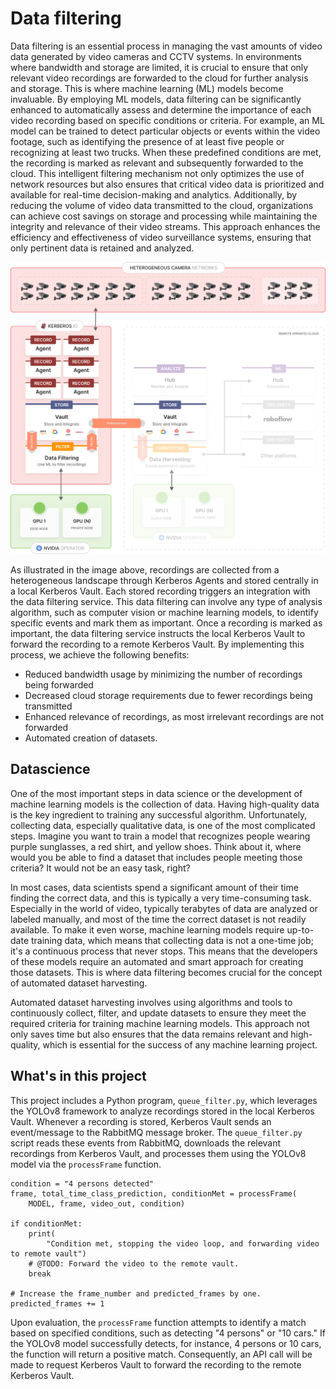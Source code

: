 # Data filtering

Data filtering is an essential process in managing the vast amounts of video data generated by video cameras and CCTV systems. In environments where bandwidth and storage are limited, it is crucial to ensure that only relevant video recordings are forwarded to the cloud for further analysis and storage. This is where machine learning (ML) models become invaluable. By employing ML models, data filtering can be significantly enhanced to automatically assess and determine the importance of each video recording based on specific conditions or criteria. For example, an ML model can be trained to detect particular objects or events within the video footage, such as identifying the presence of at least five people or recognizing at least two trucks. When these predefined conditions are met, the recording is marked as relevant and subsequently forwarded to the cloud. This intelligent filtering mechanism not only optimizes the use of network resources but also ensures that critical video data is prioritized and available for real-time decision-making and analytics. Additionally, by reducing the volume of video data transmitted to the cloud, organizations can achieve cost savings on storage and processing while maintaining the integrity and relevance of their video streams. This approach enhances the efficiency and effectiveness of video surveillance systems, ensuring that only pertinent data is retained and analyzed.

![Data filtering with Kerberos Vault](./assets/images/data-filtering-with-kerberos-vault.png)

As illustrated in the image above, recordings are collected from a heterogeneous landscape through Kerberos Agents and stored centrally in a local Kerberos Vault. Each stored recording triggers an integration with the data filtering service. This data filtering can involve any type of analysis algorithm, such as computer vision or machine learning models, to identify specific events and mark them as important. Once a recording is marked as important, the data filtering service instructs the local Kerberos Vault to forward the recording to a remote Kerberos Vault. By implementing this process, we achieve the following benefits:

- Reduced bandwidth usage by minimizing the number of recordings being forwarded
- Decreased cloud storage requirements due to fewer recordings being transmitted
- Enhanced relevance of recordings, as most irrelevant recordings are not forwarded
- Automated creation of datasets.

## Datascience

One of the most important steps in data science or the development of machine learning models is the collection of data. Having high-quality data is the key ingredient to training any successful algorithm. Unfortunately, collecting data, especially qualitative data, is one of the most complicated steps. Imagine you want to train a model that recognizes people wearing purple sunglasses, a red shirt, and yellow shoes. Think about it, where would you be able to find a dataset that includes people meeting those criteria? It would not be an easy task, right?

In most cases, data scientists spend a significant amount of their time finding the correct data, and this is typically a very time-consuming task. Especially in the world of video, typically terabytes of data are analyzed or labeled manually, and most of the time the correct dataset is not readily available. To make it even worse, machine learning models require up-to-date training data, which means that collecting data is not a one-time job; it's a continuous process that never stops. This means that the developers of these models require an automated and smart approach for creating those datasets. This is where data filtering becomes crucial for the concept of automated dataset harvesting.

Automated dataset harvesting involves using algorithms and tools to continuously collect, filter, and update datasets to ensure they meet the required criteria for training machine learning models. This approach not only saves time but also ensures that the data remains relevant and high-quality, which is essential for the success of any machine learning project.

## What's in this project

This project includes a Python program, `queue_filter.py`, which leverages the YOLOv8 framework to analyze recordings stored in the local Kerberos Vault. Whenever a recording is stored, Kerberos Vault sends an event/message to the RabbitMQ message broker. The `queue_filter.py` script reads these events from RabbitMQ, downloads the relevant recordings from Kerberos Vault, and processes them using the YOLOv8 model via the `processFrame` function.

    condition = "4 persons detected"
    frame, total_time_class_prediction, conditionMet = processFrame(
        MODEL, frame, video_out, condition)

    if conditionMet:
        print(
            "Condition met, stopping the video loop, and forwarding video to remote vault")
        # @TODO: Forward the video to the remote vault.
        break

    # Increase the frame_number and predicted_frames by one.
    predicted_frames += 1

Upon evaluation, the `processFrame` function attempts to identify a match based on specified conditions, such as detecting "4 persons" or "10 cars." If the YOLOv8 model successfully detects, for instance, 4 persons or 10 cars, the function will return a positive match. Consequently, an API call will be made to request Kerberos Vault to forward the recording to the remote Kerberos Vault.
